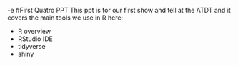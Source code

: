 -e #First Quatro PPT
This ppt is for our first show and tell at the ATDT and it covers the main tools we use in R here:
* R overview
* RStudio IDE
* tidyverse
* shiny
